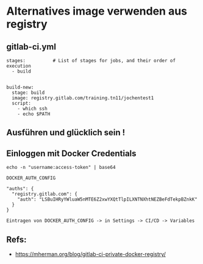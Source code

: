 # Alternatives image verwenden aus registry 

## gitlab-ci.yml 

```
stages:          # List of stages for jobs, and their order of execution
  - build


build-new:
  stage: build
  image: registry.gitlab.com/training.tn11/jochentest1
  script:
    - which ssh
    - echo $PATH
```

## Ausführen und glücklich sein ! 


## Einloggen mit Docker Credentials 

```
echo -n "username:access-token" | base64 

DOCKER_AUTH_CONFIG

"auths": {
  "registry.gitlab.com": {
    "auth": "LSBuIHRyYWluaW5nMTE6Z2xwYXQtTlpILXNTNXhtNEZBeFdTekpBZnkK"
  }
}

```

```
Eintragen von DOCKER_AUTH_CONFIG -> in Settings -> CI/CD -> Variables
```

## Refs:

  * https://mherman.org/blog/gitlab-ci-private-docker-registry/

